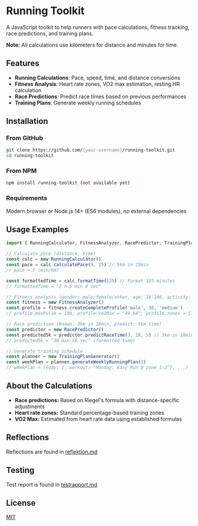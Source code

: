 # Running Toolkit

A JavaScript toolkit to help runners with pace calculations, fitness tracking, race predictions, and training plans.

**Note:** All calculations use kilometers for distance and minutes for time.

## Features

- **Running Calculations**: Pace, speed, time, and distance conversions
- **Fitness Analysis**: Heart rate zones, VO2 max estimation, resting HR calculation
- **Race Predictions**: Predict race times based on previous performances
- **Training Plans**: Generate weekly running schedules

## Installation

### From GitHub
```bash
git clone https://github.com/[your-username]/running-toolkit.git
cd running-toolkit 
```
### From NPM
```bash
npm install running-toolkit (not available yet)
```

### Requirements
Modern browser or Node.js 14+ (ES6 modules), no external dependencies

## Usage Examples
```javascript
import { RunningCalculator, FitnessAnalyzer, RacePredictor, TrainingPlanGenerator } from './src/RunningToolkit.js'

// Calculate pace (distance, time)
const calc = new RunningCalculator()
const pace = calc.calculatePace(5, 25) // 5km in 25min
// pace = 5 (min/km)

const formattedTime = calc.formatTime(125) // Format 125 minutes
// formattedTime = "2 h 5 min 0 sec"

// Fitness analysis (gender: male/female/other, age: 18-100, activity: low/medium/high/athlete)
const fitness = new FitnessAnalyzer()
const profile = fitness.createCompleteProfile('male', 30, 'medium')
// profile.maxPulse = 190, profile.vo2Max = "49.64", profile.zones = {...}

// Race prediction (known: 3km in 18min, predict: 5km time)
const predictor = new RacePredictor()
const predicted5k = predictor.predictRaceTime(3, 18, 5) // 3km in 18min → predict 5km
// predicted5k = "30 min 56 sec" (formatted time)

// Generate training schedule
const planner = new TrainingPlanGenerator()
const weekPlan = planner.generateWeeklyRunningPlan(3) 
// weekPlan = [{day: 1, workout: "Monday: Easy Run @ zone 1-2"}, ...]
```
## About the Calculations
- **Race predictions:** Based on Riegel's formula with distance-specific adjustments
- **Heart rate zones:** Standard percentage-based training zones  
- **VO2 Max:** Estimated from heart rate data using established formulas

## Reflections
Reflections are found in [reflektion.md](/docs/reflektion.md)

## Testing
Test report is found in [testrapport.md](/docs/testrapport.md)
## License
[MIT](/LICENCE)